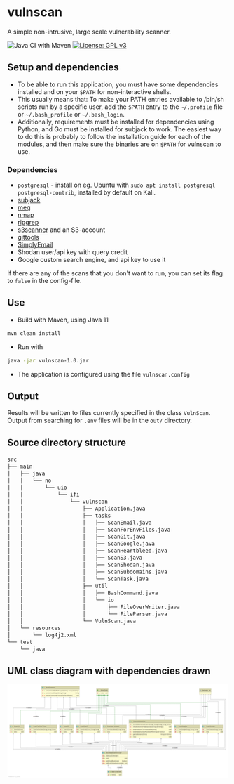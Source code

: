 # vulnscan

A simple non-intrusive, large scale vulnerability scanner.

![Java CI with Maven](https://github.com/torjuskd/vulnscan/workflows/Java%20CI%20with%20Maven/badge.svg?branch=master) [![License: GPL v3](https://img.shields.io/badge/License-GPLv3-blue.svg)](https://www.gnu.org/licenses/gpl-3.0)

## Setup and dependencies
- To be able to run this application, you must have some dependencies installed and
on your `$PATH` for non-interactive shells.
- This usually means that: To make your PATH entries available to /bin/sh scripts run by a specific user,
add the `$PATH` entry to the `~/.profile` file or `~/.bash_profile` or `~/.bash_login`.
- Additionally, requirements must be installed for dependencies using Python, and Go must be installed for subjack to work.
The easiest way to do this is probably to follow the installation guide for each of the modules, and then make sure the binaries are on `$PATH` for vulnscan to use.

### Dependencies
- `postgresql` - install on eg. Ubuntu with `sudo apt install postgresql postgresql-contrib`, installed by default on Kali.
- [subjack](https://github.com/haccer/subjack)
- [meg](https://github.com/tomnomnom/meg)
- [nmap](https://nmap.org/)
- [ripgrep](https://github.com/BurntSushi/ripgrep)
- [s3scanner](https://github.com/sa7mon/S3Scanner) and an S3-account
- [gittools](https://github.com/internetwache/GitTools)
- [SimplyEmail](https://simplysecurity.github.io/SimplyEmail/)
- Shodan user/api key with query credit
- Google custom search engine, and api key to use it

If there are any of the scans that you don't want to run, you can set its flag to `false` in the config-file.

## Use
- Build with Maven, using Java 11
```bash
mvn clean install
```
- Run with
```bash
java -jar vulnscan-1.0.jar
```
- The application is configured using the file `vulnscan.config`

## Output
Results will be written to files currently specified in the class `VulnScan`.
Output from searching for `.env` files will be in the `out/` directory.

## Source directory structure
```
src
├── main
│   ├── java
│   │   └── no
│   │       └── uio
│   │           └── ifi
│   │               └── vulnscan
│   │                   ├── Application.java
│   │                   ├── tasks
│   │                   │   ├── ScanEmail.java
│   │                   │   ├── ScanForEnvFiles.java
│   │                   │   ├── ScanGit.java
│   │                   │   ├── ScanGoogle.java
│   │                   │   ├── ScanHeartbleed.java
│   │                   │   ├── ScanS3.java
│   │                   │   ├── ScanShodan.java
│   │                   │   ├── ScanSubdomains.java
│   │                   │   └── ScanTask.java
│   │                   ├── util
│   │                   │   ├── BashCommand.java
│   │                   │   └── io
│   │                   │       ├── FileOverWriter.java
│   │                   │       └── FileParser.java
│   │                   └── VulnScan.java
│   └── resources
│       └── log4j2.xml
└── test
    └── java
```
## UML class diagram with dependencies drawn
![UML](diagrams/vulnscan_with_dependencies_uml.png)

